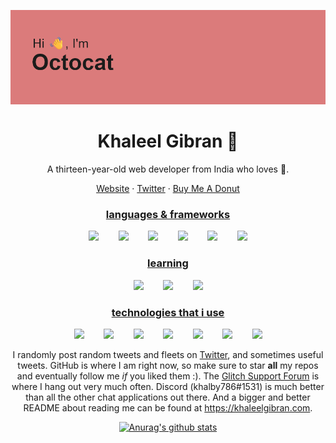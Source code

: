 ![](https://github.com/khalby786/khalby786/blob/master/header.png?raw=true)

<div align="center">
 <h1>Khaleel Gibran 🍩</h1>
 <p>A thirteen-year-old web developer from India who loves 🍩.
 <p><a href="https://khaleelgibran.com">Website</a> · <a href="https://twitter.com/khalby786">Twitter</a> · <a href="https://buymeacoffee.com/khaleelgibran">Buy Me A Donut</a>


 <h3><u>languages & frameworks</u></h3>

 <img src="https://devicons.github.io/devicon/devicon.git/icons/html5/html5-plain.svg" width="40px">&nbsp;&nbsp;&nbsp;&nbsp;&nbsp;&nbsp;&nbsp;&nbsp;<img src="https://devicons.github.io/devicon/devicon.git/icons/css3/css3-plain.svg" width="40px">&nbsp;&nbsp;&nbsp;&nbsp;&nbsp;&nbsp;&nbsp;&nbsp;<img src="https://devicons.github.io/devicon/devicon.git/icons/javascript/javascript-original.svg" width="40px">&nbsp;&nbsp;&nbsp;&nbsp;&nbsp;&nbsp;&nbsp;&nbsp;<img src="https://devicons.github.io/devicon/devicon.git/icons/nodejs/nodejs-plain.svg" width="40px">&nbsp;&nbsp;&nbsp;&nbsp;&nbsp;&nbsp;&nbsp;&nbsp;<img src="https://devicons.github.io/devicon/devicon.git/icons/express/express-original.svg" width="40px">&nbsp;&nbsp;&nbsp;&nbsp;&nbsp;&nbsp;&nbsp;&nbsp;<img src="https://devicons.github.io/devicon/devicon.git/icons/vuejs/vuejs-original.svg" width="40px">

 <h3><u>learning</u></h3>

 <img src="https://devicons.github.io/devicon/devicon.git/icons/typescript/typescript-original.svg" width="40px">&nbsp;&nbsp;&nbsp;&nbsp;&nbsp;&nbsp;&nbsp;&nbsp;<img src="https://devicons.github.io/devicon/devicon.git/icons/react/react-original.svg" width="40px">&nbsp;&nbsp;&nbsp;&nbsp;&nbsp;&nbsp;&nbsp;&nbsp;<img src="https://devicons.github.io/devicon/devicon.git/icons/go/go-original.svg" width="40px">

 <h3><u>technologies that i use</u></h3>

 <img src="https://devicons.github.io/devicon/devicon.git/icons/git/git-original.svg" width="40px">&nbsp;&nbsp;&nbsp;&nbsp;&nbsp;&nbsp;&nbsp;&nbsp;<img src="https://devicons.github.io/devicon/devicon.git/icons/github/github-original.svg" width="40px">&nbsp;&nbsp;&nbsp;&nbsp;&nbsp;&nbsp;&nbsp;&nbsp;<img src="https://devicons.github.io/devicon/devicon.git/icons/gimp/gimp-original.svg" width="40px">&nbsp;&nbsp;&nbsp;&nbsp;&nbsp;&nbsp;&nbsp;&nbsp;<img src="https://devicons.github.io/devicon/devicon.git/icons/mongodb/mongodb-original.svg" width="40px">&nbsp;&nbsp;&nbsp;&nbsp;&nbsp;&nbsp;&nbsp;&nbsp;<img src="https://devicons.github.io/devicon/devicon.git/icons/npm/npm-original-wordmark.svg" width="40px">&nbsp;&nbsp;&nbsp;&nbsp;&nbsp;&nbsp;&nbsp;&nbsp;<img src="https://devicons.github.io/devicon/devicon.git/icons/ubuntu/ubuntu-plain.svg" width="40px">&nbsp;&nbsp;&nbsp;&nbsp;&nbsp;&nbsp;&nbsp;&nbsp;<img src="https://devicons.github.io/devicon/devicon.git/icons/twitter/twitter-original.svg" width="40px">

 I randomly post random tweets and fleets on [Twitter](https://twitter.com/khalby786), and sometimes useful tweets. GitHub is where I am right now, so make sure to star **all** my repos and eventually follow me *if* you liked them :). The [Glitch Support Forum](https://support.glitch.com) is where I hang out very much often. Discord (khalby786#1531) is much better than all the other chat applications out there. And a bigger and better README about reading me can be found at https://khaleelgibran.com.

 [![Anurag's github stats](https://github-readme-stats.vercel.app/api?username=khalby786&show_icons=true&theme=radical)](https://github.com/anuraghazra/github-readme-stats)


</div>
